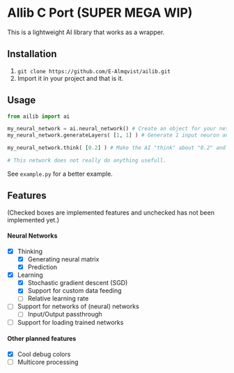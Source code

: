 # AIlib C Port (SUPER MEGA WIP)
This is a lightweight AI library that works as a wrapper. 

## Installation
 1. `git clone https://github.com/E-Almqvist/ailib.git`
 2. Import it in your project and that is it.
 
## Usage
``` python
from ailib import ai

my_neural_network = ai.neural_network() # Create an object for your network
my_neural_network.generateLayers( [1, 1] ) # Generate 1 input neuron and 1 output neuron.

my_neural_network.think( [0.2] ) # Make the AI "think" about "0.2" and it will give out 1 output.

# This network does not really do anything usefull. 
```
See `example.py` for a better example.

## Features
(Checked boxes are implemented features and unchecked has not been implemented yet.)

#### Neural Networks
- [x] Thinking
	- [x] Generating neural matrix
	- [x] Prediction
- [x] Learning
	- [x] Stochastic gradient descent (SGD)
	- [x] Support for custom data feeding
	- [ ] Relative learning rate
- [ ] Support for networks of (neural) networks
	- [ ] Input/Output passthrough
- [ ] Support for loading trained networks

#### Other planned features
- [x] Cool debug colors
- [ ] Multicore processing
